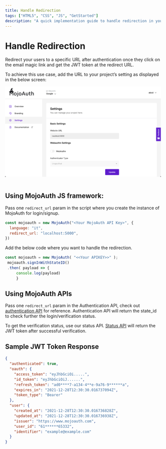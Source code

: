 ```yaml
---
title: Handle Redirection
tags: ["HTML5", "CSS", "JS", "GetStarted"]
description: "A quick implementation guide to handle redirection in your project."
---
```


# Handle Redirection

Redirect your users to a specific URL after authentication once they click on the email magic link and get the JWT token at the redirect URL.

To achieve this use case, add the URL to your project’s setting as displayed in the below screen:

<div id="mojoauth-preview "style="text-align:center">
  <img src="../../assets/common-images/redirection_url.png" alt="MojoAuth" />
</div>
<br/>

## Using MojoAuth JS framework:

Pass one `redirect_url` param in the script where you create the instance of MojoAuth for login/signup.

```js
const mojoauth = new MojoAuth("<Your MojoAuth API Key>", {
  language: "it",
  redirect_url: "localhost:5000",
})
```

Add the below code where you want to handle the redirection.

```js
const mojoauth = new MojoAuth( "<<Your APIKEY>>" );
 mojoauth.signInWithStateID()
 .then( payload => {
     console.log(payload)
     }
```

## Using MojoAuth APIs

Pass one `redirect_url` param in the Authentication API, check out [authentication API](https://mojoauth.com/docs/api/#send-magic-link-on-the-email) for reference. Authentication API will return the state_id to check further the login/verification status.

To get the verification status, use our status API. [Status API](https://mojoauth.com/docs/api/#check-authentication-status) will return the JWT token after successful verification.

## Sample JWT Token Response

```json
{
  "authenticated": true,
  "oauth": {
    "access_token": "eyJhbGciOi.....",
    "id_token": "eyJhbGciOiJ......",
    "refresh_token": "ad0****7-a134-4**e-9a76-9******a",
    "expires_in": "2021-12-28T12:30:30.016737094Z",
    "token_type": "Bearer"
  },
  "user": {
    "created_at": "2021-12-28T12:30:30.016736828Z",
    "updated_at": "2021-12-28T12:30:30.016736938Z",
    "issuer": "https://www.mojoauth.com",
    "user_id": "61******65332",
    "identifier": "example@example.com"
  }
}
```
